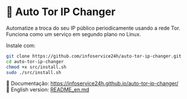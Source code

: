 # 🧅 Auto Tor IP Changer

Automatize a troca do seu IP público periodicamente usando a rede Tor. Funciona como um serviço em segundo plano no Linux.

Instale com:

```bash
git clone https://github.com/infoservice24h/auto-tor-ip-changer.git
cd auto-tor-ip-changer
chmod +x src/install.sh
sudo ./src/install.sh
```

📄 Documentação: https://infoservice24h.github.io/auto-tor-ip-changer/  
📘 English version: [README_en.md](https://github.com/infoservice24h/auto-tor-ip-changer/blob/main/README_en.md)
